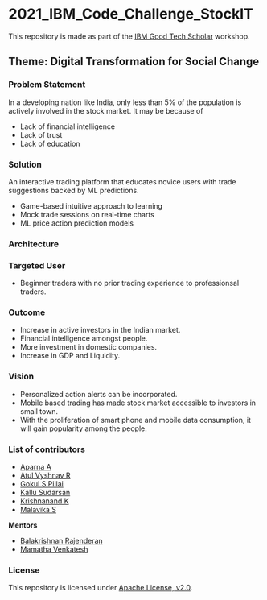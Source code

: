 # 2021_IBM_Code_Challenge_StockIT

This repository is made as part of the [IBM Good Tech Scholar](https://isl-good-tech-scholars.mybluemix.net/) workshop.

## Theme: Digital Transformation for Social Change

### **Problem Statement** 

In a developing nation like India, only less than 5% of the population is actively involved in the stock market. It may be because of

- Lack of financial intelligence
- Lack of trust
- Lack of education

### **Solution**

An interactive trading platform that educates novice users with trade suggestions backed by ML predictions.

- Game-based intuitive approach to learning
- Mock trade sessions on real-time charts
- ML price action prediction models

### **Architecture**

### **Targeted User**

- Beginner traders with no prior trading experience to professionsal traders.

### **Outcome**

- Increase in active investors in the Indian market.
- Financial intelligence amongst people.
- More investment in domestic companies.
- Increase in GDP and Liquidity.

### **Vision**

- Personalized action alerts can be incorporated.
- Mobile based trading has made stock market accessible to investors in small town.
- With the proliferation of smart phone and mobile data consumption, it will gain popularity among the people.

### List of contributors

- [Aparna A](https://github.com/Aparna-A)
- [Atul Vyshnav R](https://github.com/atul-vyshnav)
- [Gokul S Pillai](https://github.com/gokulspillai121)
- [Kallu Sudarsan](https://github.com/Kallu0613)
- [Krishnanand K](https://github.com/Krish4U2)
- [Malavika S](https://github.com/Malsmi)

**Mentors**

- [Balakrishnan Rajenderan](https://github.com/brajend4)
- [Mamatha Venkatesh](https://github.com/mamathakv)


### **License**

This repository is licensed under [Apache License, v2.0](https://github.com/atul-vyshnav/2021_IBM_Code_Challenge_StockIT/blob/main/LICENSE).
